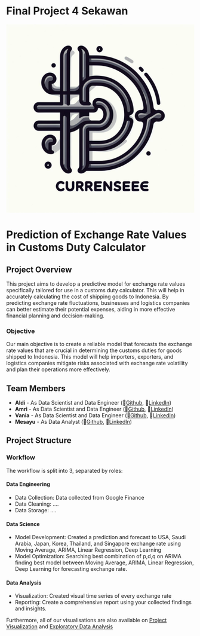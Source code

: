 # Final Project 4 Sekawan 

![Currenseelogo](https://github.com/FTDS-assignment-bay/p2-final-project-4-sekawan/blob/main/Logo3.jpeg)


# Prediction of Exchange Rate Values in Customs Duty Calculator

## Project Overview
This project aims to develop a predictive model for exchange rate values specifically tailored for use in a customs duty calculator. This will help in accurately calculating the cost of shipping goods to Indonesia. By predicting exchange rate fluctuations, businesses and logistics companies can better estimate their potential expenses, aiding in more effective financial planning and decision-making.

### Objective
Our main objective is to create a reliable model that forecasts the exchange rate values that are crucial in determining the customs duties for goods shipped to Indonesia. This model will help importers, exporters, and logistics companies mitigate risks associated with exchange rate volatility and plan their operations more effectively.

## Team Members
- **Aldi** - As Data Scientist and Data Engineer (📝[Github](https://github.com/gedealdi28), 📧[LinkedIn](https://www.linkedin.com/in/gede-aldi-vyacta-pranayena-s-412b741b7))
- **Amri** - As Data Scientist and Data Engineer (📝[Github](https://github.com/amrihakim9), 📧[LinkedIn](https://www.linkedin.com/in/muhammad-amri-hakim-0ba675224))
- **Vania** - As Data Scientist and Data Engineer (📝[Github](https://github.com/vaniaalya14), 📧[LinkedIn](https://www.linkedin.com/in/vania-alya-qonita/))
- **Mesayu** - As Data Analyst (📝[Github](https://github.com/Mesayu), 📧[LinkedIn](https://www.linkedin.com/in/mesayu-gina-puspita-9a81a1233/))

## Project Structure
### Workflow
The workflow is split into 3, separated by roles:

#### Data Engineering
- Data Collection: Data collected from Google Finance 
- Data Cleaning: ....
- Data Storage: ....
#### Data Science
- Model Development: Created a prediction and forecast to USA, Saudi Arabia, Japan, Korea, Thailand, and Singapore exchange rate using Moving Average, ARIMA, Linear Regression, Deep Learning 
- Model Optimization: Searching best combination of p,d,q on ARIMA finding best model between Moving Average, ARIMA, Linear Regression, Deep Learning for forecasting exchange rate.
#### Data Analysis
- Visualization: Created visual time series of every exchange rate
- Reporting: Create a comprehensive report using your collected findings and insights.

Furthermore, all of our visualisations are also available on [Project Visualization]([https://public.tableau.com/views/FinalProject_17119788212420/Dashboard1?:language=en-US&publish=yes&:sid=&:display_count=n&:origin=viz_share_link.) and [Exploratory Data Analysis](https://public.tableau.com/app/profile/elia.oktaviani/viz/FinalProjectEDA_17121230420550/Dashboard2?publish=yes](https://public.tableau.com/app/profile/mesayu.puspita/viz/insightfinpro/Dashboard1?publish=yes))

